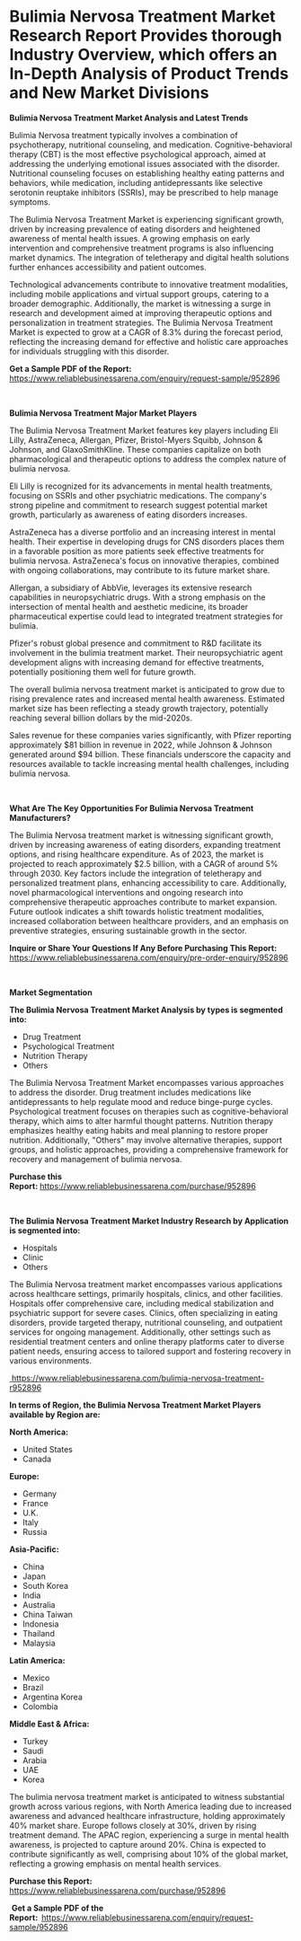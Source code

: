 <p><h1>Bulimia Nervosa Treatment Market Research Report Provides thorough Industry Overview, which offers an In-Depth Analysis of Product Trends and New Market Divisions</h1></p><p><strong>Bulimia Nervosa Treatment Market Analysis and Latest Trends</strong></p>
<p><p>Bulimia Nervosa treatment typically involves a combination of psychotherapy, nutritional counseling, and medication. Cognitive-behavioral therapy (CBT) is the most effective psychological approach, aimed at addressing the underlying emotional issues associated with the disorder. Nutritional counseling focuses on establishing healthy eating patterns and behaviors, while medication, including antidepressants like selective serotonin reuptake inhibitors (SSRIs), may be prescribed to help manage symptoms.</p><p>The Bulimia Nervosa Treatment Market is experiencing significant growth, driven by increasing prevalence of eating disorders and heightened awareness of mental health issues. A growing emphasis on early intervention and comprehensive treatment programs is also influencing market dynamics. The integration of teletherapy and digital health solutions further enhances accessibility and patient outcomes.</p><p>Technological advancements contribute to innovative treatment modalities, including mobile applications and virtual support groups, catering to a broader demographic. Additionally, the market is witnessing a surge in research and development aimed at improving therapeutic options and personalization in treatment strategies. The Bulimia Nervosa Treatment Market is expected to grow at a CAGR of 8.3% during the forecast period, reflecting the increasing demand for effective and holistic care approaches for individuals struggling with this disorder.</p></p>
<p><strong>Get a Sample PDF of the Report:&nbsp;</strong> <a href="https://www.reliablebusinessarena.com/enquiry/request-sample/952896?utm_campaign=2720&utm_medium=2&utm_source=Github&utm_content=ia&utm_term=18042025&utm_id=bulimia-nervosa-treatment">https://www.reliablebusinessarena.com/enquiry/request-sample/952896</a></p>
<p>&nbsp;</p>
<p><strong>Bulimia Nervosa Treatment Major Market Players</strong></p>
<p><p>The Bulimia Nervosa Treatment Market features key players including Eli Lilly, AstraZeneca, Allergan, Pfizer, Bristol-Myers Squibb, Johnson & Johnson, and GlaxoSmithKline. These companies capitalize on both pharmacological and therapeutic options to address the complex nature of bulimia nervosa.</p><p>Eli Lilly is recognized for its advancements in mental health treatments, focusing on SSRIs and other psychiatric medications. The company's strong pipeline and commitment to research suggest potential market growth, particularly as awareness of eating disorders increases.</p><p>AstraZeneca has a diverse portfolio and an increasing interest in mental health. Their expertise in developing drugs for CNS disorders places them in a favorable position as more patients seek effective treatments for bulimia nervosa. AstraZeneca's focus on innovative therapies, combined with ongoing collaborations, may contribute to its future market share.</p><p>Allergan, a subsidiary of AbbVie, leverages its extensive research capabilities in neuropsychiatric drugs. With a strong emphasis on the intersection of mental health and aesthetic medicine, its broader pharmaceutical expertise could lead to integrated treatment strategies for bulimia.</p><p>Pfizer's robust global presence and commitment to R&D facilitate its involvement in the bulimia treatment market. Their neuropsychiatric agent development aligns with increasing demand for effective treatments, potentially positioning them well for future growth.</p><p>The overall bulimia nervosa treatment market is anticipated to grow due to rising prevalence rates and increased mental health awareness. Estimated market size has been reflecting a steady growth trajectory, potentially reaching several billion dollars by the mid-2020s.</p><p>Sales revenue for these companies varies significantly, with Pfizer reporting approximately $81 billion in revenue in 2022, while Johnson & Johnson generated around $94 billion. These financials underscore the capacity and resources available to tackle increasing mental health challenges, including bulimia nervosa.</p></p>
<p>&nbsp;</p>
<p><strong>What Are The Key Opportunities For Bulimia Nervosa Treatment Manufacturers?</strong></p>
<p><p>The Bulimia Nervosa treatment market is witnessing significant growth, driven by increasing awareness of eating disorders, expanding treatment options, and rising healthcare expenditure. As of 2023, the market is projected to reach approximately $2.5 billion, with a CAGR of around 5% through 2030. Key factors include the integration of teletherapy and personalized treatment plans, enhancing accessibility to care. Additionally, novel pharmacological interventions and ongoing research into comprehensive therapeutic approaches contribute to market expansion. Future outlook indicates a shift towards holistic treatment modalities, increased collaboration between healthcare providers, and an emphasis on preventive strategies, ensuring sustainable growth in the sector.</p></p>
<p><strong>Inquire or Share Your Questions If Any Before Purchasing This Report:</strong> <a href="https://www.reliablebusinessarena.com/enquiry/pre-order-enquiry/952896?utm_campaign=2720&utm_medium=2&utm_source=Github&utm_content=ia&utm_term=18042025&utm_id=bulimia-nervosa-treatment">https://www.reliablebusinessarena.com/enquiry/pre-order-enquiry/952896</a></p>
<p>&nbsp;</p>
<p><strong>Market Segmentation</strong></p>
<p><strong>The Bulimia Nervosa Treatment Market Analysis by types is segmented into:</strong></p>
<p><ul><li>Drug Treatment</li><li>Psychological Treatment</li><li>Nutrition Therapy</li><li>Others</li></ul></p>
<p><p>The Bulimia Nervosa Treatment Market encompasses various approaches to address the disorder. Drug treatment includes medications like antidepressants to help regulate mood and reduce binge-purge cycles. Psychological treatment focuses on therapies such as cognitive-behavioral therapy, which aims to alter harmful thought patterns. Nutrition therapy emphasizes healthy eating habits and meal planning to restore proper nutrition. Additionally, "Others" may involve alternative therapies, support groups, and holistic approaches, providing a comprehensive framework for recovery and management of bulimia nervosa.</p></p>
<p><strong>Purchase this Report:&nbsp;</strong><a href="https://www.reliablebusinessarena.com/purchase/952896?utm_campaign=2720&utm_medium=2&utm_source=Github&utm_content=ia&utm_term=18042025&utm_id=bulimia-nervosa-treatment">https://www.reliablebusinessarena.com/purchase/952896</a></p>
<p>&nbsp;</p>
<p><strong>The Bulimia Nervosa Treatment Market Industry Research by Application is segmented into:</strong></p>
<p><ul><li>Hospitals</li><li>Clinic</li><li>Others</li></ul></p>
<p><p>The Bulimia Nervosa treatment market encompasses various applications across healthcare settings, primarily hospitals, clinics, and other facilities. Hospitals offer comprehensive care, including medical stabilization and psychiatric support for severe cases. Clinics, often specializing in eating disorders, provide targeted therapy, nutritional counseling, and outpatient services for ongoing management. Additionally, other settings such as residential treatment centers and online therapy platforms cater to diverse patient needs, ensuring access to tailored support and fostering recovery in various environments.</p></p>
<p><a href="https://www.reliablebusinessarena.com/bulimia-nervosa-treatment-r952896?utm_campaign=2720&utm_medium=2&utm_source=Github&utm_content=ia&utm_term=18042025&utm_id=bulimia-nervosa-treatment">&nbsp;https://www.reliablebusinessarena.com/bulimia-nervosa-treatment-r952896</a></p>
<p><strong>In terms of Region, the Bulimia Nervosa Treatment Market Players available by Region are:</strong></p>
<p>
    <p> <strong> North America: </strong>
        <ul>
            <li>United States</li>
            <li>Canada</li>
        </ul>
        </p> 
    <p> <strong> Europe: </strong>
        <ul>
            <li>Germany</li>
            <li>France</li>
            <li>U.K.</li>
            <li>Italy</li>
            <li>Russia</li>
        </ul>
        </p> 
    <p> <strong> Asia-Pacific: </strong>
        <ul>
            <li>China</li>
            <li>Japan</li>
            <li>South Korea</li>
            <li>India</li>
            <li>Australia</li>
            <li>China Taiwan</li>
            <li>Indonesia</li>
            <li>Thailand</li>
            <li>Malaysia</li>
        </ul>
        </p> 
    <p> <strong> Latin America: </strong>
        <ul>
            <li>Mexico</li>
            <li>Brazil</li>
            <li>Argentina Korea</li>
            <li>Colombia</li>
        </ul>
        </p> 
    <p> <strong> Middle East & Africa: </strong>
        <ul>
            <li>Turkey</li>
            <li>Saudi</li>
            <li>Arabia</li>
            <li>UAE</li>
            <li>Korea</li>
        </ul>
    </p>
    </p>
<p><p>The bulimia nervosa treatment market is anticipated to witness substantial growth across various regions, with North America leading due to increased awareness and advanced healthcare infrastructure, holding approximately 40% market share. Europe follows closely at 30%, driven by rising treatment demand. The APAC region, experiencing a surge in mental health awareness, is projected to capture around 20%. China is expected to contribute significantly as well, comprising about 10% of the global market, reflecting a growing emphasis on mental health services.</p></p>
<p><strong>Purchase this Report: </strong><a href="https://www.reliablebusinessarena.com/purchase/952896?utm_campaign=2720&utm_medium=2&utm_source=Github&utm_content=ia&utm_term=18042025&utm_id=bulimia-nervosa-treatment">https://www.reliablebusinessarena.com/purchase/952896</a></p>
<p>&nbsp;<strong>Get a Sample PDF of the Report:&nbsp;&nbsp;</strong><a href="https://www.reliablebusinessarena.com/enquiry/request-sample/952896?utm_campaign=2720&utm_medium=2&utm_source=Github&utm_content=ia&utm_term=18042025&utm_id=bulimia-nervosa-treatment">https://www.reliablebusinessarena.com/enquiry/request-sample/952896</a></p>
<p><strong></strong></p>
<p><p></p><p></p><p></p></p>